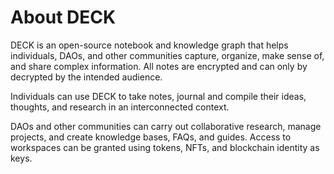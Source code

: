 # About DECK

DECK is an open-source notebook and knowledge graph that helps individuals, DAOs, and other communities capture, organize, make sense of, and share complex information. All notes are encrypted and can only by decrypted by the intended audience.

Individuals can use DECK to take notes, journal and compile their ideas, thoughts, and research in an interconnected context.

DAOs and other communities can carry out collaborative research, manage projects, and create knowledge bases, FAQs, and guides. Access to workspaces can be granted using tokens, NFTs, and blockchain identity as keys.
